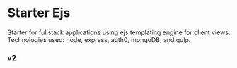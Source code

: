 # Starter Ejs
Starter for fullstack applications using ejs templating engine for client views. Technologies used: node, express, auth0, mongoDB, and gulp. 
### v2
